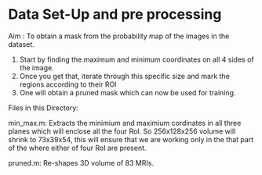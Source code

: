 # Data Set-Up and pre processing
Aim : To obtain a mask from the probability map of the images in the dataset.

1. Start by finding the maximum and minimum coordinates on all 4 sides of the image.
2. Once you get that, iterate through this specific size and mark the regions according to their ROI
3. One will obtain a pruned mask which can now be used for training.

Files in this Directory:

min_max.m: Extracts the minimium and maximium cordinates in all three planes which will enclose all the four RoI.
So 256x128x256 volume will shrink to 73x39x54, this will ensure that we are working only in the that part of the  where either of four RoI are present. 

pruned.m: Re-shapes 3D volume of 83 MRIs.

